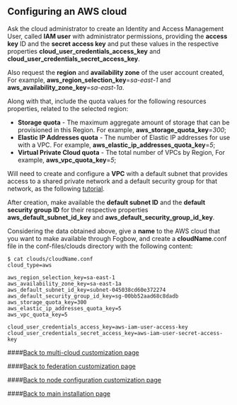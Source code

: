 ## Configuring an AWS cloud

Ask the cloud administrator to create an Identity and Access Management User, called **IAM user** with administrator permissions, providing the **access key** ID and the **secret access key** and put these values in the respective properties **cloud_user_credentials_access_key** and **cloud_user_credentials_secret_access_key**.

Also request the **region** and **availability zone** of the user account created, For example, **aws_region_selection_key**=*sa-east-1* and **aws_availability_zone_key**=*sa-east-1a*.

Along with that, include the quota values for the following resources properties, related to the selected region:
* **Storage quota** - The maximum aggregate amount of storage that can be provisioned in this Region. For example, **aws_storage_quota_key**=*300*;
* **Elastic IP Addresses quota** - The number of Elastic IP addresses for use with a VPC. For example, **aws_elastic_ip_addresses_quota_key**=*5*;
* **Virtual Private Cloud quota** - The total number of VPCs by Region, For example, **aws_vpc_quota_key**=*5*;

Will need to create and configure a **VPC** with a default subnet that provides access to a shared private network and a default security group for that network, as the following [tutorial](vpc-configuration.md).

After creation, make available the **default subnet ID** and the **default security group ID** for their respective properties **aws_default_subnet_id_key** and **aws_default_security_group_id_key**.

Considering the data obtained above, give a **name** to the AWS cloud that you want to make available through Fogbow, and create a **cloudName**.conf file in the conf-files/clouds directory with the following content:

```
$ cat clouds/cloudName.conf
cloud_type=aws

aws_region_selection_key=sa-east-1
aws_availability_zone_key=sa-east-1a
aws_default_subnet_id_key=subnet-045038cd60e372274
aws_default_security_group_id_key=sg-00bb52aad68c8dadb
aws_storage_quota_key=300
aws_elastic_ip_addresses_quota_key=5
aws_vpc_quota_key=5

cloud_user_credentials_access_key=aws-iam-user-access-key
cloud_user_credentials_secret_access_key=aws-iam-user-secret-access-key
```

####[Back to multi-cloud customization page](multi-cloud.md)

####[Back to federation customization page](federation.md)

####[Back to node configuration customization page](node-configuration.md)

####[Back to main installation page](main.md)